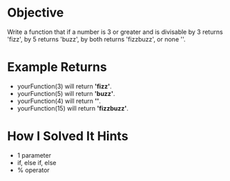 # Objective

Write a function that if a number is 3 or greater and is divisable by 3 returns 'fizz', by 5 returns 'buzz', by both returns 'fizzbuzz', or none ''.

# Example Returns

- yourFunction(3) will return **'fizz'**.
- yourFunction(5) will return **'buzz'**.
- yourFunction(4) will return **''**.
- yourFunction(15) will return **'fizzbuzz'**.

# How I Solved It Hints

- 1 parameter
- if, else if, else
- % operator
